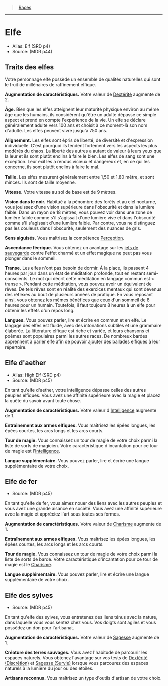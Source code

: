 
<!--RaceItem DexterityBonus="2"-->

> <!--ParentNameLink-->[Races](races_hd.md#)<!--/ParentNameLink-->

---

# <!--Name-->Elfe<!--/Name-->

- Alias: <!--AltName-->Elf (SRD p4)<!--/AltName-->
- Source: <!--Source-->(MDR p44)<!--/Source-->

## Traits des elfes

<!--Description-->

Votre personnage elfe possède un ensemble de qualités naturelles qui sont le fruit de millénaires de raffinement elfique.

<!--/Description-->

**Augmentation de caractéristiques.** <!--AbilityScoreIncrease-->Votre valeur de [Dextérité] augmente de 2.<!--/AbilityScoreIncrease-->

**Âge.** <!--Age-->Bien que les elfes atteignent leur maturité physique environ au même âge que les humains, ils considèrent qu'être un adulte dépasse ce simple aspect et prend en compte l'expérience de la vie. Un elfe se déclare généralement adulte vers 100 ans et choisit à ce moment-là son nom d'adulte. Les elfes peuvent vivre jusqu'à 750 ans.<!--/Age-->

**Alignement.** <!--Alignment-->Les elfes sont épris de liberté, de diversité et d'expression individuelle. C'est pourquoi ils tendent fortement vers les aspects les plus modérés du chaos. La liberté des autres a autant de valeur à leurs yeux que la leur et ils sont plutôt enclins à faire le bien. Les elfes de sang sont une exception. Leur exil les a rendus vicieux et dangereux et, en ce qui les concerne, ils sont plutôt enclins à faire le mal.<!--/Alignment-->

**Taille.** <!--Size-->Les elfes mesurent généralement entre 1,50 et 1,80 mètre, et sont minces. Ils sont de taille moyenne.<!--/Size-->

**Vitesse.** <!--Speed-->Votre vitesse au sol de base est de 9 mètres.<!--/Speed-->

**Vision dans le noir.** <!--Darkvision-->Habitué à la pénombre des forêts et au ciel nocturne, vous jouissez d'une vision supérieure dans l'obscurité et dans la lumière faible. Dans un rayon de 18 mètres, vous pouvez voir dans une zone de lumière faible comme s'il s'agissait d'une lumière vive et dans l'obscurité comme s'il s'agissait d'une lumière faible. Par contre, vous ne distinguez pas les couleurs dans l'obscurité, seulement des nuances de gris. <!--/Darkvision-->

**<!--KeenSensesKey-->Sens aiguisés<!--/KeenSensesKey-->.** <!--KeenSensesValue-->Vous maîtrisez la compétence [Perception].<!--/KeenSensesValue-->

**<!--FeyAncestryKey-->Ascendance féerique<!--/FeyAncestryKey-->.** <!--FeyAncestryValue-->Vous obtenez un avantage sur les [jets de sauvegarde] contre l'effet charmé et un effet magique ne peut pas vous plonger dans le sommeil.<!--/FeyAncestryValue-->

**<!--TranceKey-->Transe<!--/TranceKey-->.** <!--TranceValue-->Les elfes n'ont pas besoin de dormir. À la place, ils passent 4 heures par jour dans un état de méditation profonde, tout en restant semi-conscients. Le mot qui décrit cette méditation en langage commun est « transe ». Pendant cette méditation, vous pouvez avoir un équivalent de rêves. De tels rêves sont en réalité des exercices mentaux qui sont devenus des réflexes au bout de plusieurs années de pratique. En vous reposant ainsi, vous obtenez les mêmes bénéfices que ceux d'un sommeil de 8 heures pour un humain. Toutefois, il faut toujours 8 heures à un elfe pour obtenir les effets d'un repos long.<!--/TranceValue-->

**Langues.** <!--Languages-->Vous pouvez parler, lire et écrire en commun et en elfe. Le langage des elfes est fluide, avec des intonations subtiles et une grammaire élaborée. La littérature elfique est riche et variée, et leurs chansons et poèmes sont populaires parmi les autres races. De nombreux bardes apprennent à parler elfe afin de pouvoir ajouter des ballades elfiques à leur répertoire.<!--/Languages-->

<!--SubRaceItem IntelligenceBonus="1"-->

## <!--Name-->Elfe d'aether<!--/Name-->

- Alias: <!--AltName-->High Elf (SRD p4)<!--/AltName-->
- Source: <!--Source-->(MDR p45)<!--/Source-->

<!--Description-->

En tant qu'elfe d'aether, votre intelligence dépasse celles des autres peuples elfiques. Vous avez une affinité supérieure avec la magie et placez la quête du savoir avant toute chose.

<!--/Description-->

**Augmentation de caractéristiques.** <!--AbilityScoreIncrease-->Votre valeur d'[Intelligence] augmente de 1.<!--/AbilityScoreIncrease-->

**<!--ElfWeaponTrainingKey-->Entraînement aux armes elfiques<!--/ElfWeaponTrainingKey-->.** <!--ElfWeaponTrainingValue-->Vous maîtrisez les épées longues, les épées courtes, les arcs longs et les arcs courts.<!--/ElfWeaponTrainingValue-->

**<!--CantripKey-->Tour de magie<!--/CantripKey-->.** <!--CantripValue-->Vous connaissez un tour de magie de votre choix parmi la liste de sorts de magicien. Votre caractéristique d'incantation pour ce tour de magie est l'[Intelligence].<!--/CantripValue-->

**<!--ExtraLanguageKey-->Langue supplémentaire<!--/ExtraLanguageKey-->.** <!--ExtraLanguageValue-->Vous pouvez parler, lire et écrire une langue supplémentaire de votre choix.<!--/ExtraLanguageValue-->

<!--/SubRaceItem-->

<!--SubRaceItem CharismaBonus="1"-->

## <!--Name-->Elfe de fer<!--/Name-->

- Source: <!--Source-->(MDR p45)<!--/Source-->

<!--Description-->

En tant qu'elfe de fer, vous aimez nouer des liens avec les autres peuples et vous avez une grande aisance en société. Vous avez une affinité supérieure avec la magie et appréciez l'art sous toutes ses formes.

<!--/Description-->

**Augmentation de caractéristiques.** <!--AbilityScoreIncrease-->Votre valeur de [Charisme] augmente de 1.<!--/AbilityScoreIncrease-->

**<!--ElfWeaponTrainingKey-->Entraînement aux armes elfiques<!--/ElfWeaponTrainingKey-->.** <!--ElfWeaponTrainingValue-->Vous maîtrisez les épées longues, les épées courtes, les arcs longs et les arcs courts.<!--/ElfWeaponTrainingValue-->

**<!--CantripKey-->Tour de magie<!--/CantripKey-->.** <!--CantripValue-->Vous connaissez un tour de magie de votre choix parmi la liste de sorts de barde. Votre caractéristique d'incantation pour ce tour de magie est le [Charisme].<!--/CantripValue-->

**<!--ExtraLanguageKey-->Langue supplémentaire<!--/ExtraLanguageKey-->.** <!--ExtraLanguageValue-->Vous pouvez parler, lire et écrire une langue supplémentaire de votre choix.<!--/ExtraLanguageValue-->

<!--/SubRaceItem-->

<!--SubRaceItem WisdomBonus="1"-->

## <!--Name-->Elfe des sylves<!--/Name-->

- Source: <!--Source-->(MDR p45)<!--/Source-->

<!--Description-->

En tant qu'elfe des sylves, vous entretenez des liens ténus avec la nature, dans laquelle vous vous sentez chez vous. Vos doigts sont agiles et vous possédez un don pour l'artisanat.

<!--/Description-->

**Augmentation de caractéristiques.** <!--AbilityScoreIncrease-->Votre valeur de [Sagesse] augmente de 1.<!--/AbilityScoreIncrease-->

**<!--WildernessCreatureKey-->Créature des terres sauvages<!--/WildernessCreatureKey-->.** <!--WildernessCreatureValue-->Vous avez l'habitude de parcourir les espaces naturels. Vous obtenez l'avantage sur vos tests de [Dextérité (Discrétion)] et [Sagesse (Survie)] lorsque vous parcourez des espaces naturels à la lumière du jour ou des étoiles.<!--/WildernessCreatureValue-->

**<!--RecognizedCraftsmenKey-->Artisans reconnus<!--/RecognizedCraftsmenKey-->.** <!--RecognizedCraftsmenValue-->Vous maîtrisez un type d'outils d'artisan de votre choix.<!--/RecognizedCraftsmenValue-->

<!--/SubRaceItem-->

<!--/RaceItem-->

[Force]: abilities_strength_hd.md
[Dextérité]: abilities_dexterity_hd.md
[Constitution]: abilities_constitution_hd.md
[Intelligence]: abilities_intelligence_hd.md
[Sagesse]: abilities_wisdom_hd.md
[Charisme]: abilities_charisma_hd.md
[jet de sauvegarde]: abilities_hd.md#jets-de-sauvegarde
[jets de sauvegarde]: abilities_hd.md#jets-de-sauvegarde

[Discrétion]: abilities_dexterity_hd.md#discrétion
[Perception]: abilities_wisdom_hd.md#perception
[Survie]: abilities_wisdom_hd.md#survie

[Dextérité (Discrétion)]: abilities_dexterity_hd.md#discrétion
[Sagesse (Survie)]: abilities_wisdom_hd.md#survie




